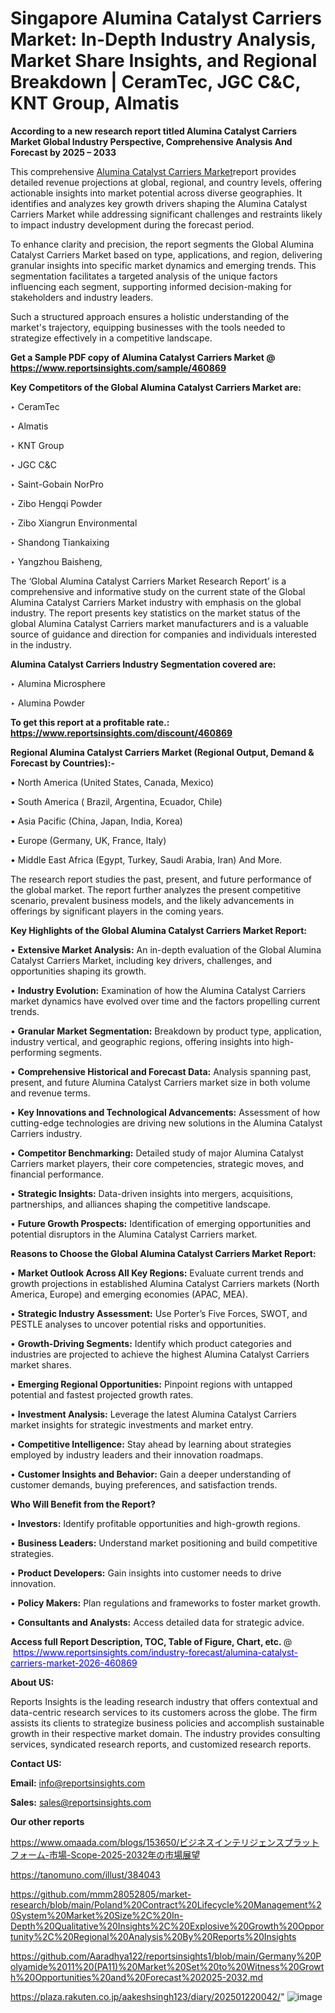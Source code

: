 # Singapore Alumina Catalyst Carriers Market: In-Depth Industry Analysis, Market Share Insights, and Regional Breakdown | CeramTec, JGC C&C, KNT Group, Almatis

<strong>According to a new research report titled Alumina Catalyst Carriers Market Global Industry Perspective, Comprehensive Analysis And Forecast by 2025 – 2033</strong>

This comprehensive <a href=https://www.reportsinsights.com/sample/460869>Alumina Catalyst Carriers Market</a>report provides detailed revenue projections at global, regional, and country levels, offering actionable insights into market potential across diverse geographies. It identifies and analyzes key growth drivers shaping the Alumina Catalyst Carriers Market while addressing significant challenges and restraints likely to impact industry development during the forecast period.

To enhance clarity and precision, the report segments the Global Alumina Catalyst Carriers Market based on type, applications, and region, delivering granular insights into specific market dynamics and emerging trends. This segmentation facilitates a targeted analysis of the unique factors influencing each segment, supporting informed decision-making for stakeholders and industry leaders.

Such a structured approach ensures a holistic understanding of the market's trajectory, equipping businesses with the tools needed to strategize effectively in a competitive landscape.

<strong>Get a Sample PDF copy of Alumina Catalyst Carriers Market </strong><strong>@<a href=https://www.reportsinsights.com/sample/460869 style=color:#0000ff;> https://www.reportsinsights.com/sample/460869</a></strong></font>

<strong>Key Competitors of the Global Alumina Catalyst Carriers Market are:</strong>

‣ CeramTec

‣ Almatis

‣ KNT Group

‣ JGC C&C

‣ Saint-Gobain NorPro

‣ Zibo Hengqi Powder

‣ Zibo Xiangrun Environmental

‣ Shandong Tiankaixing

‣ Yangzhou Baisheng,

The ‘Global Alumina Catalyst Carriers Market Research Report’ is a comprehensive and informative study on the current state of the Global Alumina Catalyst Carriers Market industry with emphasis on the global industry. The report presents key statistics on the market status of the global Alumina Catalyst Carriers market manufacturers and is a valuable source of guidance and direction for companies and individuals interested in the industry.

<strong>Alumina Catalyst Carriers Industry Segmentation covered are:</strong>

‣ Alumina Microsphere

‣ Alumina Powder

<strong>To get this report at a profitable rate.: <a href=https://www.reportsinsights.com/discount/460869 style=color:#0000ff;>https://www.reportsinsights.com/discount/460869</a></strong></font>

<strong>Regional Alumina Catalyst Carriers Market (Regional Output, Demand &amp; Forecast by Countries):-</strong>

• North America (United States, Canada, Mexico)

• South America ( Brazil, Argentina, Ecuador, Chile)

• Asia Pacific (China, Japan, India, Korea)

• Europe (Germany, UK, France, Italy)

• Middle East Africa (Egypt, Turkey, Saudi Arabia, Iran) And More.

The research report studies the past, present, and future performance of the global market. The report further analyzes the present competitive scenario, prevalent business models, and the likely advancements in offerings by significant players in the coming years.

<strong>Key Highlights of the Global Alumina Catalyst Carriers Market Report:</strong>

• <strong>Extensive Market Analysis:</strong> An in-depth evaluation of the Global Alumina Catalyst Carriers Market, including key drivers, challenges, and opportunities shaping its growth.

• <strong>Industry Evolution:</strong> Examination of how the Alumina Catalyst Carriers market dynamics have evolved over time and the factors propelling current trends.

• <strong>Granular Market Segmentation:</strong> Breakdown by product type, application, industry vertical, and geographic regions, offering insights into high-performing segments.

• <strong>Comprehensive Historical and Forecast Data:</strong> Analysis spanning past, present, and future Alumina Catalyst Carriers market size in both volume and revenue terms.

• <strong>Key Innovations and Technological Advancements:</strong> Assessment of how cutting-edge technologies are driving new solutions in the Alumina Catalyst Carriers industry.

• <strong>Competitor Benchmarking:</strong> Detailed study of major Alumina Catalyst Carriers market players, their core competencies, strategic moves, and financial performance.

• <strong>Strategic Insights:</strong> Data-driven insights into mergers, acquisitions, partnerships, and alliances shaping the competitive landscape.

• <strong>Future Growth Prospects:</strong> Identification of emerging opportunities and potential disruptors in the Alumina Catalyst Carriers market.

<strong>Reasons to Choose the Global Alumina Catalyst Carriers Market Report:</strong>

• <strong>Market Outlook Across All Key Regions:</strong> Evaluate current trends and growth projections in established Alumina Catalyst Carriers markets (North America, Europe) and emerging economies (APAC, MEA).

• <strong>Strategic Industry Assessment:</strong> Use Porter’s Five Forces, SWOT, and PESTLE analyses to uncover potential risks and opportunities.

• <strong>Growth-Driving Segments:</strong> Identify which product categories and industries are projected to achieve the highest Alumina Catalyst Carriers market shares.

• <strong>Emerging Regional Opportunities:</strong> Pinpoint regions with untapped potential and fastest projected growth rates.

• <strong>Investment Analysis:</strong> Leverage the latest Alumina Catalyst Carriers market insights for strategic investments and market entry.

• <strong>Competitive Intelligence:</strong> Stay ahead by learning about strategies employed by industry leaders and their innovation roadmaps.

• <strong>Customer Insights and Behavior:</strong> Gain a deeper understanding of customer demands, buying preferences, and satisfaction trends.

<strong>Who Will Benefit from the Report?</strong>

• <strong>Investors:</strong> Identify profitable opportunities and high-growth regions.

• <strong>Business Leaders:</strong> Understand market positioning and build competitive strategies.

• <strong>Product Developers:</strong> Gain insights into customer needs to drive innovation.

• <strong>Policy Makers:</strong> Plan regulations and frameworks to foster market growth.

• <strong>Consultants and Analysts:</strong> Access detailed data for strategic advice.
</ul>
<strong>Access full Report Description, TOC, Table of Figure, Chart, etc. </strong>@  <a href=https://www.reportsinsights.com/industry-forecast/alumina-catalyst-carriers-market-2026-460869 style=color:#0000ff;>https://www.reportsinsights.com/industry-forecast/alumina-catalyst-carriers-market-2026-460869</a></font>

<strong><strong>About US</strong>:</strong>

Reports Insights is the leading research industry that offers contextual and data-centric research services to its customers across the globe. The firm assists its clients to strategize business policies and accomplish sustainable growth in their respective market domain. The industry provides consulting services, syndicated research reports, and customized research reports.

<strong>Contact US:</strong>

<p class=""""><b>Email:</b> <a href=mailto:info@reportsinsights.com>info@reportsinsights.com</a></p>
<p class=""""><b>Sales:</b> <a href=mailto:sales@reportsinsights.com>sales@reportsinsights.com</a></p>

<strong>Our other reports</strong>

<a href=https://www.omaada.com/blogs/153650/ビジネスインテリジェンスプラットフォーム-市場-Scope-2025-2032年の市場展望>https://www.omaada.com/blogs/153650/ビジネスインテリジェンスプラットフォーム-市場-Scope-2025-2032年の市場展望</a>

<a href=https://tanomuno.com/illust/384043>https://tanomuno.com/illust/384043</a>

<a href=https://github.com/mmm28052805/market-research/blob/main/Poland%20Contract%20Lifecycle%20Management%20System%20Market%20Size%2C%20In-Depth%20Qualitative%20Insights%2C%20Explosive%20Growth%20Opportunity%2C%20Regional%20Analysis%20By%20Reports%20Insights>https://github.com/mmm28052805/market-research/blob/main/Poland%20Contract%20Lifecycle%20Management%20System%20Market%20Size%2C%20In-Depth%20Qualitative%20Insights%2C%20Explosive%20Growth%20Opportunity%2C%20Regional%20Analysis%20By%20Reports%20Insights</a>

<a href=https://github.com/Aaradhya122/reportsinsights1/blob/main/Germany%20Polyamide%2011%20(PA11)%20Market%20Set%20to%20Witness%20Growth%20Opportunities%20and%20Forecast%202025-2032.md>https://github.com/Aaradhya122/reportsinsights1/blob/main/Germany%20Polyamide%2011%20(PA11)%20Market%20Set%20to%20Witness%20Growth%20Opportunities%20and%20Forecast%202025-2032.md</a>

<a href=https://plaza.rakuten.co.jp/aakeshsingh123/diary/202501220042/>https://plaza.rakuten.co.jp/aakeshsingh123/diary/202501220042/</a>"
![image](https://github.com/user-attachments/assets/4062027e-2a5d-421e-85ae-25bd40c26718)
